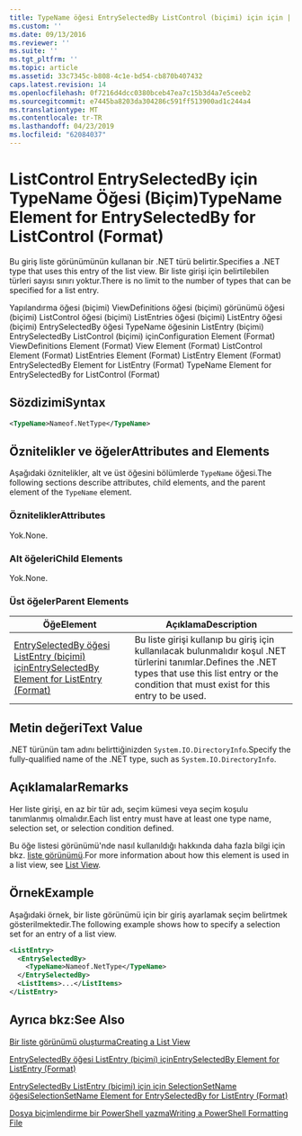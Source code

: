 ```yaml
---
title: TypeName öğesi EntrySelectedBy ListControl (biçimi) için için | Microsoft Docs
ms.custom: ''
ms.date: 09/13/2016
ms.reviewer: ''
ms.suite: ''
ms.tgt_pltfrm: ''
ms.topic: article
ms.assetid: 33c7345c-b808-4c1e-bd54-cb870b407432
caps.latest.revision: 14
ms.openlocfilehash: 0f7216d4dcc0380bceb47ea7c15b3d4a7e5ceeb2
ms.sourcegitcommit: e7445ba8203da304286c591ff513900ad1c244a4
ms.translationtype: MT
ms.contentlocale: tr-TR
ms.lasthandoff: 04/23/2019
ms.locfileid: "62084037"
---
```

# <a name="typename-element-for-entryselectedby-for-listcontrol-format"></a><span data-ttu-id="48eb6-102">ListControl EntrySelectedBy için TypeName Öğesi (Biçim)</span><span class="sxs-lookup"><span data-stu-id="48eb6-102">TypeName Element for EntrySelectedBy for ListControl (Format)</span></span>

<span data-ttu-id="48eb6-103">Bu giriş liste görünümünün kullanan bir .NET türü belirtir.</span><span class="sxs-lookup"><span data-stu-id="48eb6-103">Specifies a .NET type that uses this entry of the list view.</span></span> <span data-ttu-id="48eb6-104">Bir liste girişi için belirtilebilen türleri sayısı sınırı yoktur.</span><span class="sxs-lookup"><span data-stu-id="48eb6-104">There is no limit to the number of types that can be specified for a list entry.</span></span>

<span data-ttu-id="48eb6-105">Yapılandırma öğesi (biçimi) ViewDefinitions öğesi (biçimi) görünümü öğesi (biçimi) ListControl öğesi (biçimi) ListEntries öğesi (biçimi) ListEntry öğesi (biçimi) EntrySelectedBy öğesi TypeName öğesinin ListEntry (biçimi) EntrySelectedBy ListControl (biçimi) için</span><span class="sxs-lookup"><span data-stu-id="48eb6-105">Configuration Element (Format) ViewDefinitions Element (Format) View Element (Format) ListControl Element (Format) ListEntries Element (Format) ListEntry Element (Format) EntrySelectedBy Element for ListEntry (Format) TypeName Element for EntrySelectedBy for ListControl (Format)</span></span>

## <a name="syntax"></a><span data-ttu-id="48eb6-106">Sözdizimi</span><span class="sxs-lookup"><span data-stu-id="48eb6-106">Syntax</span></span>

```xml
<TypeName>Nameof.NetType</TypeName>
```

## <a name="attributes-and-elements"></a><span data-ttu-id="48eb6-107">Öznitelikler ve öğeler</span><span class="sxs-lookup"><span data-stu-id="48eb6-107">Attributes and Elements</span></span>

<span data-ttu-id="48eb6-108">Aşağıdaki öznitelikler, alt ve üst öğesini bölümlerde `TypeName` öğesi.</span><span class="sxs-lookup"><span data-stu-id="48eb6-108">The following sections describe attributes, child elements, and the parent element of the `TypeName` element.</span></span>

### <a name="attributes"></a><span data-ttu-id="48eb6-109">Öznitelikler</span><span class="sxs-lookup"><span data-stu-id="48eb6-109">Attributes</span></span>

<span data-ttu-id="48eb6-110">Yok.</span><span class="sxs-lookup"><span data-stu-id="48eb6-110">None.</span></span>

### <a name="child-elements"></a><span data-ttu-id="48eb6-111">Alt öğeleri</span><span class="sxs-lookup"><span data-stu-id="48eb6-111">Child Elements</span></span>

<span data-ttu-id="48eb6-112">Yok.</span><span class="sxs-lookup"><span data-stu-id="48eb6-112">None.</span></span>

### <a name="parent-elements"></a><span data-ttu-id="48eb6-113">Üst öğeler</span><span class="sxs-lookup"><span data-stu-id="48eb6-113">Parent Elements</span></span>

|<span data-ttu-id="48eb6-114">Öğe</span><span class="sxs-lookup"><span data-stu-id="48eb6-114">Element</span></span>|<span data-ttu-id="48eb6-115">Açıklama</span><span class="sxs-lookup"><span data-stu-id="48eb6-115">Description</span></span>|
|-------------|-----------------|
|[<span data-ttu-id="48eb6-116">EntrySelectedBy öğesi ListEntry (biçimi) için</span><span class="sxs-lookup"><span data-stu-id="48eb6-116">EntrySelectedBy Element for ListEntry (Format)</span></span>](./entryselectedby-element-for-listentry-for-listcontrol-format.md)|<span data-ttu-id="48eb6-117">Bu liste girişi kullanıp bu giriş için kullanılacak bulunmalıdır koşul .NET türlerini tanımlar.</span><span class="sxs-lookup"><span data-stu-id="48eb6-117">Defines the .NET types that use this list entry or the condition that must exist for this entry to be used.</span></span>|

## <a name="text-value"></a><span data-ttu-id="48eb6-118">Metin değeri</span><span class="sxs-lookup"><span data-stu-id="48eb6-118">Text Value</span></span>

<span data-ttu-id="48eb6-119">.NET türünün tam adını belirttiğinizden `System.IO.DirectoryInfo`.</span><span class="sxs-lookup"><span data-stu-id="48eb6-119">Specify the fully-qualified name of the .NET type, such as `System.IO.DirectoryInfo`.</span></span>

## <a name="remarks"></a><span data-ttu-id="48eb6-120">Açıklamalar</span><span class="sxs-lookup"><span data-stu-id="48eb6-120">Remarks</span></span>

<span data-ttu-id="48eb6-121">Her liste girişi, en az bir tür adı, seçim kümesi veya seçim koşulu tanımlanmış olmalıdır.</span><span class="sxs-lookup"><span data-stu-id="48eb6-121">Each list entry must have at least one type name, selection set, or selection condition defined.</span></span>

<span data-ttu-id="48eb6-122">Bu öğe listesi görünümü'nde nasıl kullanıldığı hakkında daha fazla bilgi için bkz. [liste görünümü](./creating-a-list-view.md).</span><span class="sxs-lookup"><span data-stu-id="48eb6-122">For more information about how this element is used in a list view, see [List View](./creating-a-list-view.md).</span></span>

## <a name="example"></a><span data-ttu-id="48eb6-123">Örnek</span><span class="sxs-lookup"><span data-stu-id="48eb6-123">Example</span></span>

<span data-ttu-id="48eb6-124">Aşağıdaki örnek, bir liste görünümü için bir giriş ayarlamak seçim belirtmek gösterilmektedir.</span><span class="sxs-lookup"><span data-stu-id="48eb6-124">The following example shows how to specify a selection set for an entry of a list view.</span></span>

```xml
<ListEntry>
  <EntrySelectedBy>
    <TypeName>Nameof.NetType</TypeName>
  </EntrySelectedBy>
  <ListItems>...</ListItems>
</ListEntry>
```

## <a name="see-also"></a><span data-ttu-id="48eb6-125">Ayrıca bkz:</span><span class="sxs-lookup"><span data-stu-id="48eb6-125">See Also</span></span>

[<span data-ttu-id="48eb6-126">Bir liste görünümü oluşturma</span><span class="sxs-lookup"><span data-stu-id="48eb6-126">Creating a List View</span></span>](./creating-a-list-view.md)

[<span data-ttu-id="48eb6-127">EntrySelectedBy öğesi ListEntry (biçimi) için</span><span class="sxs-lookup"><span data-stu-id="48eb6-127">EntrySelectedBy Element for ListEntry (Format)</span></span>](./entryselectedby-element-for-listentry-for-listcontrol-format.md)

[<span data-ttu-id="48eb6-128">EntrySelectedBy ListEntry (biçimi) için için SelectionSetName öğesi</span><span class="sxs-lookup"><span data-stu-id="48eb6-128">SelectionSetName Element for EntrySelectedBy for ListEntry (Format)</span></span>](./selectionsetname-element-for-entryselectedby-for-listcontrol-format.md)

[<span data-ttu-id="48eb6-129">Dosya biçimlendirme bir PowerShell yazma</span><span class="sxs-lookup"><span data-stu-id="48eb6-129">Writing a PowerShell Formatting File</span></span>](./writing-a-powershell-formatting-file.md)
